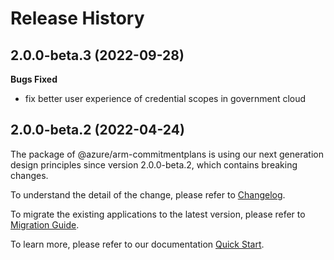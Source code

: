 # Release History

## 2.0.0-beta.3 (2022-09-28)

**Bugs Fixed**

  -  fix better user experience of credential scopes in government cloud

## 2.0.0-beta.2 (2022-04-24)

The package of @azure/arm-commitmentplans is using our next generation design principles since version 2.0.0-beta.2, which contains breaking changes.

To understand the detail of the change, please refer to [Changelog](https://aka.ms/js-track2-changelog).

To migrate the existing applications to the latest version, please refer to [Migration Guide](https://aka.ms/js-track2-migration-guide).

To learn more, please refer to our documentation [Quick Start](https://aka.ms/js-track2-quickstart).
